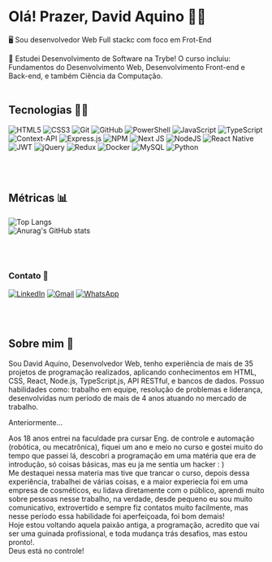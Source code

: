 # Olá! Prazer, David Aquino 🤝🏿

🖥️ Sou desenvolvedor Web Full stackc com foco em Frot-End

🎒 Estudei Desenvolvimento de Software na Trybe! O curso incluiu: Fundamentos do Desenvolvimento Web, Desenvolvimento Front-end e Back-end, e também Ciência da Computação.
<br/>
<br/>

## Tecnologias 🥷🏿

![HTML5](https://img.shields.io/badge/html5-%23E34F26.svg?style=for-the-badge&logo=html5&logoColor=white)
![CSS3](https://img.shields.io/badge/css3-%231572B6.svg?style=for-the-badge&logo=css3&logoColor=white)
![Git](https://img.shields.io/badge/git-%23F05033.svg?style=for-the-badge&logo=git&logoColor=white)
![GitHub](https://img.shields.io/badge/github-%23121011.svg?style=for-the-badge&logo=github&logoColor=white)
![PowerShell](https://img.shields.io/badge/PowerShell-%235391FE.svg?style=for-the-badge&logo=powershell&logoColor=white)
![JavaScript](https://img.shields.io/badge/javascript-%23323330.svg?style=for-the-badge&logo=javascript&logoColor=%23F7DF1E)
![TypeScript](https://img.shields.io/badge/typescript-%23007ACC.svg?style=for-the-badge&logo=typescript&logoColor=white)
![Context-API](https://img.shields.io/badge/Context--Api-000000?style=for-the-badge&logo=react)
![Express.js](https://img.shields.io/badge/express.js-%23404d59.svg?style=for-the-badge&logo=express&logoColor=%2361DAFB)
![NPM](https://img.shields.io/badge/NPM-%23CB3837.svg?style=for-the-badge&logo=npm&logoColor=white)
![Next JS](https://img.shields.io/badge/Next-black?style=for-the-badge&logo=next.js&logoColor=white)
![NodeJS](https://img.shields.io/badge/node.js-6DA55F?style=for-the-badge&logo=node.js&logoColor=white)
	![React Native](https://img.shields.io/badge/react_native-%2320232a.svg?style=for-the-badge&logo=react&logoColor=%2361DAFB)
![JWT](https://img.shields.io/badge/JWT-black?style=for-the-badge&logo=JSON%20web%20tokens)
![jQuery](https://img.shields.io/badge/jquery-%230769AD.svg?style=for-the-badge&logo=jquery&logoColor=white)
![Redux](https://img.shields.io/badge/redux-%23593d88.svg?style=for-the-badge&logo=redux&logoColor=white)
![Docker](https://img.shields.io/badge/docker-%230db7ed.svg?style=for-the-badge&logo=docker&logoColor=white)
![MySQL](https://img.shields.io/badge/mysql-4479A1.svg?style=for-the-badge&logo=mysql&logoColor=white)
![Python](https://img.shields.io/badge/python-3670A0?style=for-the-badge&logo=python&logoColor=ffdd54)



<br/>
<br/>

## Métricas 📊



![Top Langs](https://github-readme-stats.vercel.app/api/top-langs/?username=dadaquino&layout=compact&theme=dark&locale=pt-br)
<br/>
![Anurag's GitHub stats](https://github-readme-stats.vercel.app/api?username=dadaquino&count_private=true&show_icons=true&theme=dark&locale=pt-br&include_all_commits=true)


<br/>
<br/>

### Contato 📩

[![LinkedIn](https://img.shields.io/badge/linkedin-%230077B5.svg?style=for-the-badge&logo=linkedin&logoColor=white)](https://www.linkedin.com/in/davidaquinodev/)
[![Gmail](https://img.shields.io/badge/Gmail-D14836?style=for-the-badge&logo=gmail&logoColor=white)](mailto:david.aquino.exeutivo@gmail.com)
[![WhatsApp](https://img.shields.io/badge/WhatsApp-25D366?style=for-the-badge&logo=whatsapp&logoColor=white)](https://wa.me/5571999517308)


<br/>
<br/>

## Sobre mim 💬

Sou David Aquino, Desenvolvedor Web, tenho experiência de mais de 35 projetos de programação realizados, aplicando conhecimentos em HTML, CSS, React, Node.js, TypeScript.js, API RESTful, e bancos de dados. Possuo habilidades como: trabalho em equipe, resolução de problemas e liderança, desenvolvidas num período de mais de 4 anos atuando no mercado de trabalho.

Anteriormente...

Aos 18 anos entrei na faculdade pra cursar Eng. de controle e automação (robótica, ou mecatrônica), fiquei um ano e meio no curso e gostei muito do tempo que passei lá, descobri a programação em uma matéria que era de introdução, só coisas básicas, mas eu ja me sentia um hacker : )
<br/>
Me destaquei nessa materia mas tive que trancar o curso, depois dessa experiência, trabalhei de várias coisas, e a maior experiecia foi em uma empresa de cosméticos, eu lidava diretamente com o público, aprendi muito sobre pessoas nesse trabalho, na verdade, desde pequeno eu sou muito comunicativo, extrovertido e sempre fiz contatos muito facilmente, mas nesse período essa habilidade foi aperfeiçoada, foi bom demais!
<br/>
Hoje estou voltando aquela paixão antiga, a programação, acredito que vai ser uma guinada profissional, e toda mudança trás desafios, mas estou pronto!.
<br/>
Deus está no controle!
